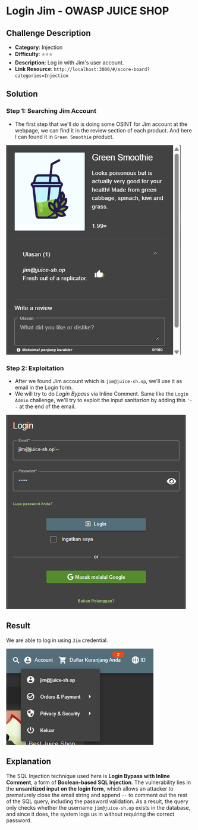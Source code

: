 # Login Jim - OWASP JUICE SHOP

## Challenge Description

* **Category**: Injection
* **Difficulty**: ⭐⭐⭐
* **Description**: Log in with Jim's user account.
* **Link Resource**: `http://localhost:3000/#/score-board?categories=Injection`

## Solution

### Step 1: Searching Jim Account

* The first step that we'll do is doing some OSINT for Jim account at the webpage, we can find it in the review section of each product. And here I can found it in `Green Smoothie` product.

![Jim Account](../../assets/LoginJim1.png)

### Step 2: Exploitation

*  After we found Jim account which is `jim@juice-sh.op`, we'll use it as email in the Login form.
* We will try to do *Login Bypass* via Inline Comment. Same like the `Login Admin` challenge, we'll try to exploit the input sanitazion by adding this `'--` at the end of the email.


![Exploitation](../../assets/LoginJim2.png)

## Result

We are able to log in using `Jim` credential.

![Result](../../assets/LoginJim3.png)

## Explanation

The SQL Injection technique used here is **Login Bypass with Inline Comment**, a form of **Boolean-based SQL Injection**. The vulnerability lies in the **unsanitized input on the login form**, which allows an attacker to prematurely close the email string and append `--` to comment out the rest of the SQL query, including the password validation. As a result, the query only checks whether the username `jim@juice-sh.op` exists in the database, and since it does, the system logs us in without requiring the correct password.
